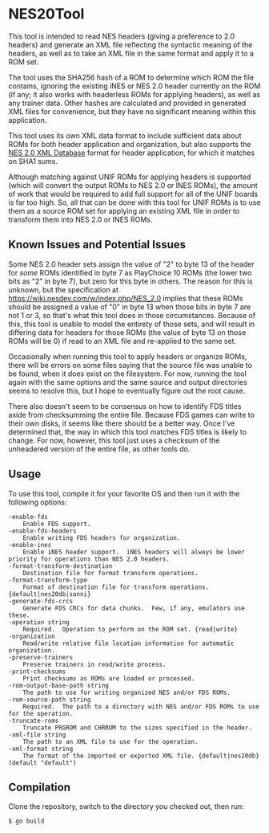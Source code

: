 NES20Tool
=========

This tool is intended to read NES headers (giving a preference to 2.0 headers) and generate an XML file reflecting the syntactic meaning of the headers, as well as to take an XML file in the same format and apply it to a ROM set.

The tool uses the SHA256 hash of a ROM to determine which ROM the file contains, ignoring the existing iNES or NES 2.0 header currently on the ROM (if any; it also works with headerless ROMs for applying headers), as well as any trainer data.  Other hashes are calculated and provided in generated XML files for convenience, but they have no significant meaning within this application.

This tool uses its own XML data format to include sufficient data about ROMs for both header application and organization, but also supports the [NES 2.0 XML Database](https://forums.nesdev.com/viewtopic.php?f=3&t=19940) format for header application, for which it matches on SHA1 sums.

Although matching against UNIF ROMs for applying headers is supported (which will convert the output ROMs to NES 2.0 or INES ROMs), the amount of work that would be required to add full support for all of the UNIF boards is far too high.  So, all that can be done with this tool for UNIF ROMs is to use them as a source ROM set for applying an existing XML file in order to transform them into NES 2.0 or INES ROMs.

Known Issues and Potential Issues
---------------------------------

Some NES 2.0 header sets assign the value of "2" to byte 13 of the header for _some_ ROMs identified in byte 7 as PlayChoice 10 ROMs (the lower two bits as "2" in byte 7), but zero for this byte in others.  The reason for this is unknown, but the specification at https://wiki.nesdev.com/w/index.php/NES_2.0 implies that these ROMs should be assigned a value of "0" in byte 13 when those bits in byte 7 are not 1 or 3, so that's what this tool does in those circumstances.  Because of this, this tool is unable to model the entirety of those sets, and will result in differing data for headers for those ROMs (the value of byte 13 on those ROMs will be 0) if read to an XML file and re-applied to the same set.

Occasionally when running this tool to apply headers or organize ROMs, there will be errors on some files saying that the source file was unable to be found, when it does exist on the filesystem.  For now, running the tool again with the same options and the same source and output directories seems to resolve this, but I hope to eventually figure out the root cause.

There also doesn't seem to be consensus on how to identify FDS titles aside from checksumming the entire file.  Because FDS games can write to their own disks, it seems like there should be a better way.  Once I've determined that, the way in which this tool matches FDS titles is likely to change.  For now, however, this tool just uses a checksum of the unheadered version of the entire file, as other tools do.

Usage
-----

To use this tool, compile it for your favorite OS and then run it with the following options:

    -enable-fds
        Enable FDS support.
    -enable-fds-headers
        Enable writing FDS headers for organization.
    -enable-ines
    	Enable iNES header support.  iNES headers will always be lower priority for operations than NES 2.0 headers.
    -format-transform-destination
        Destination file for format transform operations.
    -format-transform-type
        Format of destination file for transform operations. {default|nes20db|sanni}
    -generate-fds-crcs
        Generate FDS CRCs for data chunks.  Few, if any, emulators use these.
    -operation string
    	Required.  Operation to perform on the ROM set. {read|write}
    -organization
    	Read/write relative file location information for automatic organization.
    -preserve-trainers
    	Preserve trainers in read/write process.
    -print-checksums
        Print checksums as ROMs are loaded or processed.
    -rom-output-base-path string
    	The path to use for writing organized NES and/or FDS ROMs.
    -rom-source-path string
    	Required.  The path to a directory with NES and/or FDS ROMs to use for the operation.
    -truncate-roms
        Truncate PRGROM and CHRROM to the sizes specified in the header.
    -xml-file string
        The path to an XML file to use for the operation.
    -xml-format string
        The format of the imported or exported XML file. {default|nes20db} (default "default")

Compilation
-----------

Clone the repository, switch to the directory you checked out, then run:

    $ go build

